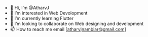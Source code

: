 - 👋 Hi, I’m @AtharvJ
- 👀 I’m interested in Web Devolopment
- 🌱 I’m currently learning Flutter
- 💞️ I’m looking to collaborate on Web designing and development
- 📫 How to reach me email [atharvjnambiar@gmail.com]

<!---
AtharvJ007/AtharvJ007 is a ✨ special ✨ repository because its `README.md` (this file) appears on your GitHub profile.
You can click the Preview link to take a look at your changes.
--->
